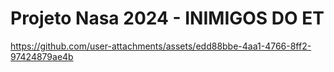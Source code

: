 # Projeto Nasa 2024 - INIMIGOS DO ET 

https://github.com/user-attachments/assets/edd88bbe-4aa1-4766-8ff2-97424879ae4b
